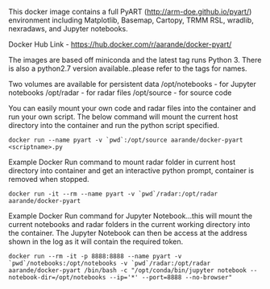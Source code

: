 This docker image contains a full PyART (http://arm-doe.github.io/pyart/) environment including Matplotlib, Basemap, Cartopy, TRMM RSL, wradlib, nexradaws, and Jupyter notebooks.

Docker Hub Link - https://hub.docker.com/r/aarande/docker-pyart/

The images are based off miniconda and the latest tag runs Python 3. There is also a python2.7 version available..please refer to the tags for names.

Two volumes are available for persistent data
/opt/notebooks - for Jupyter notebooks
/opt/radar - for radar files
/opt/source - for source code

You can easily mount your own code and radar files into the container and run your own script. The below command will mount the
current host directory into the container and run the python script specified.

~~~
docker run --name pyart -v `pwd`:/opt/source aarande/docker-pyart <scriptname>.py
~~~

Example Docker Run command to mount radar folder in current host directory into container and get an interactive python prompt, container is removed when stopped.

~~~
docker run -it --rm --name pyart -v `pwd`/radar:/opt/radar aarande/docker-pyart
~~~

Example Docker Run command for Jupyter Notebook...this will mount the current notebooks and radar folders in the current working directory into the container. The Jupyter Notebook can then be access at the address shown in the log as it will contain the required token.

~~~
docker run --rm -it -p 8888:8888 --name pyart -v `pwd`/notebooks:/opt/notebooks -v `pwd`/radar:/opt/radar aarande/docker-pyart /bin/bash -c "/opt/conda/bin/jupyter notebook --notebook-dir=/opt/notebooks --ip='*' --port=8888 --no-browser"
~~~

